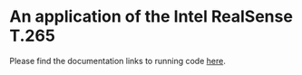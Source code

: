 # An application of the Intel RealSense T.265

Please find the documentation links to running code [here](https://neilyoung.serveblog.net).